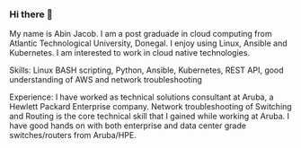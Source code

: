 ### Hi there 👋

My name is Abin Jacob. I am a post graduade in cloud computing from Atlantic Technological University, Donegal.
I enjoy using Linux, Ansible and Kubernetes. I am interested to work in cloud native technologies.

Skills:
Linux BASH scripting,
Python,
Ansible,
Kubernetes,
REST API,
good understanding of AWS and
network troubleshooting

Experience: I have worked as technical solutions consultant at Aruba, a Hewlett Packard Enterprise company.
Network troubleshooting of Switching and Routing is the core technical skill that I gained while working at Aruba.
I have good hands on with both enterprise and data center grade switches/routers from Aruba/HPE.
